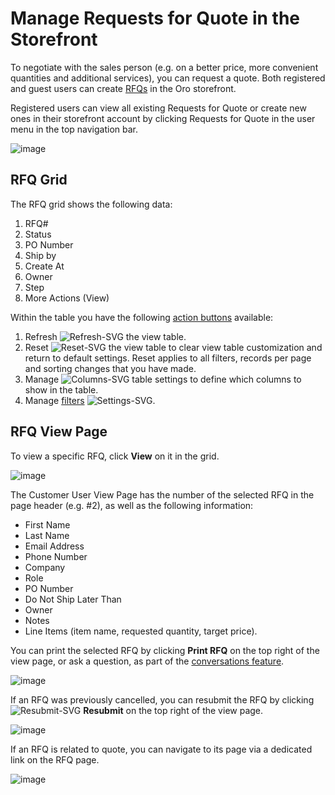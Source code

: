 <a id="frontstore-guide-rfq"></a>

# Manage Requests for Quote in the Storefront

To negotiate with the sales person (e.g. on a better price, more convenient quantities and additional services), you can request a quote. Both registered and guest users can create [RFQs](../../../glossary.md#term-Request-for-Quote) in the Oro storefront.

Registered users can view all existing Requests for Quote or create new ones in their storefront account by clicking Requests for Quote in the user menu in the top navigation bar.

![image](user/img/storefront/rfq/RFQ.png)

## RFQ Grid

The RFQ grid shows the following data:

1. RFQ#
2. Status
3. PO Number
4. Ship by
5. Create At
6. Owner
7. Step
8. More Actions (View)

Within the table you have the following [action buttons](../../getting-started/common-controls.md#frontstore-guide-navigation-action-buttons) available:

1. Refresh ![Refresh-SVG](_themes/sphinx_rtd_theme/static/svg-icons/refresh.svg) the view table.
2. Reset ![Reset-SVG](_themes/sphinx_rtd_theme/static/svg-icons/reset.svg) the view table to clear view table customization and return to default settings. Reset applies to all filters, records per page and sorting changes that you have made.
3. Manage ![Columns-SVG](_themes/sphinx_rtd_theme/static/svg-icons/columns.svg) table settings to define which columns to show in the table.
4. Manage [filters](../../getting-started/common-controls.md#frontstore-guide-navigation-filters) ![Settings-SVG](_themes/sphinx_rtd_theme/static/svg-icons/settings.svg).

## RFQ View Page

To view a specific RFQ, click **View** on it in the grid.

![image](user/img/storefront/rfq/ViewRFQ.png)

The Customer User View Page has the number of the selected RFQ in the page header (e.g. #2), as well as the following information:

* First Name
* Last Name
* Email Address
* Phone Number
* Company
* Role
* PO Number
* Do Not Ship Later Than
* Owner
* Notes
* Line Items (item name, requested quantity, target price).

You can print the selected RFQ by clicking **Print RFQ**  on the top right of the view page, or ask a question, as part of the [conversations feature](../../conversations/index.md#storefront-guide-conversations).

![image](user/img/storefront/rfq/PrintRFQ.png)

If an RFQ was previously cancelled, you can resubmit the RFQ by clicking ![Resubmit-SVG](_themes/sphinx_rtd_theme/static/svg-icons/resubmit.svg) **Resubmit** on the top right of the view page.

![image](user/img/storefront/rfq/RFQResubmitNew.png)

If an RFQ is related to quote, you can navigate to its page via a dedicated link on the RFQ page.

![image](user/img/storefront/quotes/quote-to-rfq-link.png)
<!-- A -->
<!-- B -->
<!-- C -->
<!-- D -->
<!-- E -->
<!-- F -->
<!-- G -->
<!-- H -->
<!-- I -->
<!-- L -->
<!-- M -->
<!-- P -->
<!-- R -->
<!-- S -->
<!-- T -->
<!-- U -->
<!-- Z -->

